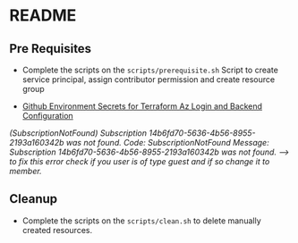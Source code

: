 # README

## Pre Requisites

- Complete the scripts on the `scripts/prerequisite.sh` Script to create service principal, assign contributor permission and create resource group

- [Github Environment Secrets for Terraform Az Login and Backend Configuration](./docs/GITHUB.md)

*_(SubscriptionNotFound) Subscription 14b6fd70-5636-4b56-8955-2193a160342b was not found.
Code: SubscriptionNotFound
Message: Subscription 14b6fd70-5636-4b56-8955-2193a160342b was not found. --> to fix this error check if you user is of type guest and if so change it to member._*

## Cleanup

- Complete the scripts on the `scripts/clean.sh` to delete manually created resources.
